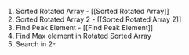 1. Sorted Rotated Array  - [[Sorted Rotated Array]] 
2. Sorted Rotated Array 2 - [[Sorted Rotated Array 2]] 
3. Find Peak Element - [[Find Peak Element]] 
4. Find Max element in Rotated Sorted Array
5. Search in 2-